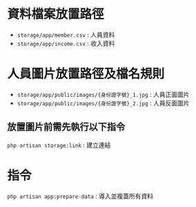 # 資料檔案放置路徑
- `storage/app/member.csv` : 人員資料
- `storage/app/income.csv` : 收入資料

# 人員圖片放置路徑及檔名規則
- `storage/app/public/images/{身份證字號}_1.jpg` : 人員正面圖片
- `storage/app/public/images/{身份證字號}_2.jpg` : 人員反面圖片

## 放置圖片前需先執行以下指令
`php artisan storage:link` : 建立連結

# 指令
`php artisan app:prepare-data` : 導入並複蓋所有資料
